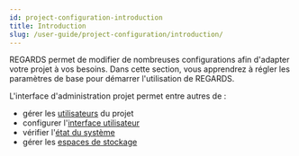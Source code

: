 ```yaml
---
id: project-configuration-introduction
title: Introduction
slug: /user-guide/project-configuration/introduction/
---
```


REGARDS permet de modifier de nombreuses configurations afin d'adapter votre projet à vos besoins. Dans cette section, vous apprendrez à régler les paramètres de base pour démarrer l'utilisation de REGARDS.

L'interface d'administration projet permet entre autres de :

- gérer les [utilisateurs](users.md) du projet
- configurer l'[interface utilisateur](user-configuration.md)
- vérifier l'[état du système](microservices.md)
- gérer les [espaces de stockage](storage-configuration.md)

